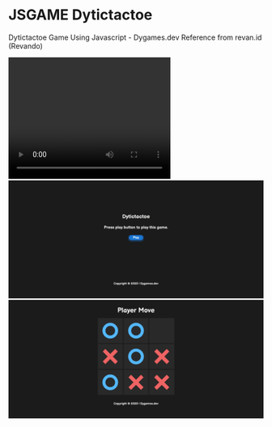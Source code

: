 # JSGAME Dytictactoe
Dytictactoe Game Using Javascript - Dygames.dev
Reference from revan.id (Revando)

<video width="320" height="240" autoplay loop>
  <source src="https://raw.githubusercontent.com/dyprast/JSGAME_Dytictactoe/master/screenshoot/play-record.webm" type="video/mp4" />
</video>

<img src="https://raw.githubusercontent.com/dyprast/JSGAME_Dytictactoe/master/screenshoot/home.png">
<img src="https://raw.githubusercontent.com/dyprast/JSGAME_Dytictactoe/master/screenshoot/play.png">
